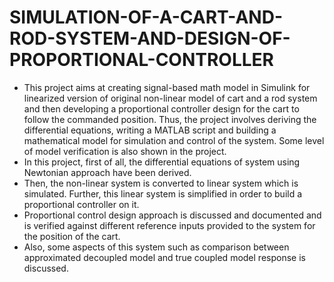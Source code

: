 # SIMULATION-OF-A-CART-AND-ROD-SYSTEM-AND-DESIGN-OF-PROPORTIONAL-CONTROLLER
- This project aims at creating signal-based math model in Simulink for linearized version of original non-linear model of cart and a rod system and then developing a proportional controller design for the cart to follow the commanded position. Thus, the project involves deriving the differential equations, writing a MATLAB script and building a mathematical model for simulation and control of the system. Some level of model verification is also shown in the project.
- In this project, first of all, the differential equations of system using Newtonian approach have been derived.
- Then, the non-linear system is converted to linear system which is simulated. Further, this linear system is simplified in order to build a proportional controller on it.
- Proportional control design approach is discussed and documented and is verified against different reference inputs provided to the system for the position of the cart.
- Also, some aspects of this system such as comparison between approximated decoupled model and true coupled model response is discussed.
